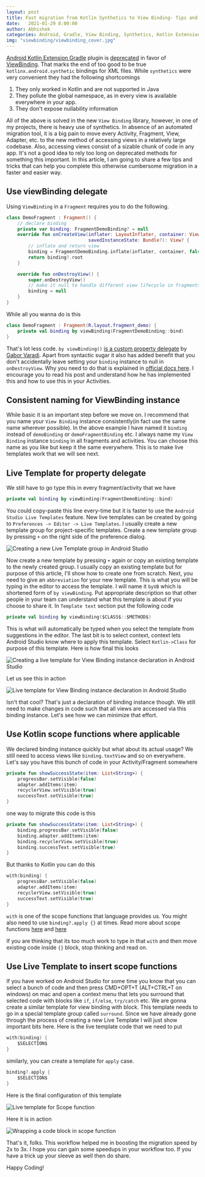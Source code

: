 ```yaml
---
layout: post
title: Fast migration from Kotlin Synthetics to View Binding- Tips and Tricks
date:   2021-01-29 8:00:00
author: Abhishek
categories: Android, Gradle, View Binding, Synthetics, Kotlin Extensions, Kotlin
img: "viewbinding/viewbinding_cover.jpg"
---
```


[Android Kotlin Extension Gradle](https://plugins.gradle.org/plugin/org.jetbrains.kotlin.android.extensions) plugin is [deprecated](https://android-developers.googleblog.com/2020/11/the-future-of-kotlin-android-extensions.html) in favor of [ViewBinding](https://developer.android.com/topic/libraries/view-binding). That marks the end of too good to be true `kotlinx.android.synthetic` bindings for XML files. While `synthetics` were very convenient they had the following shortcomings
1. They only worked in Kotlin and are not supported in Java
2. They pollute the global namespace, as in every view is available everywhere in your app.
3. They don't expose nullability information

All of the above is solved in the new `View Binding` library, however, in one of my projects, there is heavy use of synthetics. In absence of an automated migration tool, it is a big pain to move every Activity, Fragment, View, Adapter, etc. to the new method of accessing views in a relatively large codebase. Also, accessing views consist of a sizable chunk of code in any app. It's not a good idea to rely too long on deprecated methods for something this important. In this article, I am going to share a few tips and tricks that can help you complete this otherwise cumbersome migration in a faster and easier way.

## Use viewBinding delegate
Using `ViewBinding` in a `Fragment` requires you to do the following.

```kotlin
class DemoFragment : Fragment() {
    // declare binding
    private var binding: FragmentDemoBinding? = null
    override fun onCreateView(inflater: LayoutInflater, container: ViewGroup?,
                              savedInstanceState: Bundle?): View? {
        // inflate and return view
        binding = FragmentDemoBinding.inflate(inflater, container, false)
        return binding?.root
    }

    override fun onDestroyView() {
        super.onDestroyView()
        // make it null to handle different view lifecycle in fragments
        binding = null
    }
}
```
While all you wanna do is this

```kotlin
class DemoFragment : Fragment(R.layout.fragment_demo) {
    private val binding by viewBinding(FragmentDemoBinding::bind)
}
```
That's lot less code. `by viewBinding()` [is a custom property delegate](https://medium.com/@Zhuinden/simple-one-liner-viewbinding-in-fragments-and-activities-with-kotlin-961430c6c07c) by [Gabor Varadi](https://medium.com/@Zhuinden). Apart from syntactic sugar it also has added benefit that you don't accidentally leave setting your `binding` instance to null in `onDestroyView`. Why you need to do that is explained in [official docs here](https://developer.android.com/topic/libraries/view-binding#fragments). I encourage you to read his post and understand how he has implemented this and how to use this in your Activities.

## Consistent naming for ViewBinding instance
While basic it is an important step before we move on. I recommend that you name your `View Binding` instance consistently(in fact use the same name wherever possible). In the above example I have named it `binding` instead of `demoBinding` or `demoFragmentBinding` etc. I always name my `View Binding` instance `binding` in all fragments and activities. You can choose this name as you like but keep it the same everywhere. This is to make live templates work that we will see next.


## Live Template for property delegate
We still have to go type this in every fragment/activity that we have
```kotlin
private val binding by viewBinding(FragmentDemoBinding::bind)
```

You could copy-paste this line every-time but it is faster to use the `Android Studio Live Templates` feature. New live templates can be created by going to `Preferences -> Editor -> Live Templates`. I usually create a new template group for project-specific templates. Create a new template group by pressing `+` on the right side of the preference dialog.

![Creating a new Live Template group in Android Studio](/assets/images/viewbinding/new_group_live_template.png)

Now create a new template by pressing `+` again or copy an existing template to the newly created group. I usually copy an existing template but for purpose of this article, I'll show how to create one from scratch. Next, you need to give an `abbreviation` for your new template. This is what you will be typing in the editor to access the template. I will name it `byVB` which is shortened form of `by viewBinding`. Put appropriate description so that other people in your team can understand what this template is about if you choose to share it. In `Template text` section put the following code 
```kotlin
private val binding by viewBinding($CLASS$::$METHOD$)
```
This is what will automatically be typed when you select the template from suggestions in the editor. The last bit is to select context, context lets Android Studio know where to apply this template. Select `Kotlin->Class` for purpose of this template. Here is how final this looks

![Creating a live template for View Binding instance declaration in Android Studio](/assets/images/viewbinding/binding_object_declaration_live_template.png)

Let us see this in action

![Live template for View Binding instance declaration in Android Studio](/assets/images/viewbinding/binding_declaration.gif)

Isn't that cool? That's just a declaration of binding instance though. We still need to make changes in code such that all views are accessed via this binding instance. Let's see how we can minimize that effort.

## Use Kotlin scope functions where applicable
We declared binding instance quickly but what about its actual usage? We still need to access views like `binding.textView` and so on everywhere. 
Let's say you have this bunch of code in your Activity/Fragment somewhere

```kotlin
private fun showSuccessState(item: List<String>) {
    progressBar.setVisible(false)
    adapter.addItems(item)
    recyclerView.setVisible(true)
    successText.setVisible(true)
}
```

one way to migrate this code is this

```kotlin
private fun showSuccessState(item: List<String>) {
    binding.progressBar.setVisible(false)
    binding.adapter.addItems(item)
    binding.recyclerView.setVisible(true)
    binding.successText.setVisible(true)
}
```

But thanks to Kotlin you can do this
```kotlin
with(binding) {
    progressBar.setVisible(false)
    adapter.addItems(item)
    recyclerView.setVisible(true)
    successText.setVisible(true)
}
```
`with` is one of the scope functions that language provides us. You might also need to use `binding?.apply {}` at times. Read more about scope functions [here](https://kotlinlang.org/docs/reference/scope-functions.html) and [here](https://blog.mindorks.com/using-scoped-functions-in-kotlin-let-run-with-also-apply)

If you are thinking that its too much work to type in that `with` and then move existing code inside `{}` block, stop thinking and read on.

## Use Live Template to insert scope functions

If you have worked on Android Studio for some time you know that you can select a bunch of code and then press CMD+OPT+T (ALT+CTRL+T on windows) on mac and open a context menu that lets you surround that selected code with blocks like `if`, `if/else`, `try/catch` etc. We are gonna create a similar template for view binding with block. This template needs to go in a special template group called `surround`. Since we have already gone through the process of creating a new Live Template I will just show important bits here. Here is the live template code that we need to put
```kotlin
with(binding) { 
    $SELECTION$ 
}
```
similarly, you can create a template for `apply` case.
```kotlin
binding?.apply { 
    $SELECTION$ 
}
```

Here is the final configuration of this template

![Live template for Scope function](/assets/images/viewbinding/surround_live_template.png)

Here it is in action

![Wrapping a code block in scope function](/assets/images/viewbinding/binding_scope.gif)

That's it, folks. This workflow helped me in boosting the migration speed by 2x to 3x. I hope you can gain some speedups in your workflow too. If you have a trick up your sleeve as well then do share.

Happy Coding!